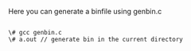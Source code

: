 Here you can generate a binfile using genbin.c

<pre><code>
\# gcc genbin.c
\# a.out // generate bin in the current directory
</pre></code>
